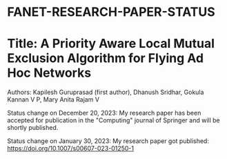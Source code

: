 # FANET-RESEARCH-PAPER-STATUS

# Title: A Priority Aware Local Mutual Exclusion Algorithm for Flying Ad Hoc Networks

Authors: Kapilesh Guruprasad (first author), Dhanush Sridhar, Gokula Kannan V P, Mary Anita Rajam V

Status change on December 20, 2023: My research paper has been accepted for publication in the "Computing" journal of Springer and will be shortly published.

Status change on January 30, 2023: My research paper got published: https://doi.org/10.1007/s00607-023-01250-1
